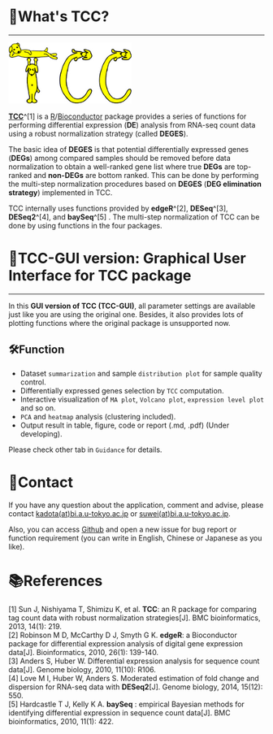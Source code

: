 # 🤔What's TCC?  
---
![TCC LOGO](../www/tccLogo.png)

**[TCC](http://bioconductor.org/packages/TCC/)**^[1] is a [R](https://www.r-project.org/)/[Bioconductor](https://www.bioconductor.org/) package provides a series of functions for performing differential expression  (**DE**)  analysis from RNA-seq count data using a robust normalization strategy (called **DEGES**).   

The basic idea of **DEGES** is that potential differentially expressed genes (**DEGs**) among compared samples should be removed before data normalization to obtain a well-ranked gene list where true **DEGs** are top-ranked and **non-DEGs** are bottom ranked. This can be done by performing the multi-step normalization procedures based on **DEGES** (**DEG elimination strategy**) implemented in TCC.    

TCC internally uses functions provided by **edgeR**^[2], **DESeq**^[3], **DESeq2**^[4], and **baySeq**^[5] . The multi-step normalization of TCC can be done by using functions in the four packages. 



# 🔬TCC-GUI version: Graphical User Interface for TCC package
---
In this **GUI version of TCC (TCC-GUI)**, all parameter settings are available just like you are using the original one. Besides, it also provides lots of plotting functions where the original package is unsupported now. 

## 🛠Function

- Dataset `summarization` and sample `distribution plot` for sample quality control.
- Differentially expressed genes selection by `TCC` computation.
- Interactive visualization of `MA plot`, `Volcano plot`, `expression level plot` and so on.
- `PCA` and `heatmap` analysis (clustering included).
- Output result in table, figure, code or report (.md, .pdf) (Under developing).

Please check other tab in `Guidance` for details.  

# 📧Contact

If you have any question about the application, comment and advise, please contact [kadota(at)bi.a.u-tokyo.ac.jp](mailto:kadota@bi.a.u-tokyo.ac.jp) or [suwei(at)bi.a.u-tokyo.ac.jp](mailto:suwei@bi.a.u-tokyo.ac.jp). 

Also, you can access [Github](https://github.com/swsoyee/TCC-GUI/issues) and open a new issue for bug report or function requirement (you can write in English, Chinese or Japanese as you like).  



# 📚References

[1] Sun J, Nishiyama T, Shimizu K, et al. **TCC**: an R package for comparing tag count data with robust normalization strategies[J]. BMC bioinformatics, 2013, 14(1): 219.  
[2] Robinson M D, McCarthy D J, Smyth G K. **edgeR**: a Bioconductor package for differential expression analysis of digital gene expression data[J]. Bioinformatics, 2010, 26(1): 139-140.  
[3] Anders S, Huber W. Differential expression analysis for sequence count data[J]. Genome biology, 2010, 11(10): R106.   
[4] Love M I, Huber W, Anders S. Moderated estimation of fold change and dispersion for RNA-seq data with **DESeq2**[J]. Genome biology, 2014, 15(12): 550.  
[5] Hardcastle T J, Kelly K A. **baySeq** : empirical Bayesian methods for identifying differential expression in sequence count data[J]. BMC bioinformatics, 2010, 11(1): 422.  

